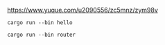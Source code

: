 
https://www.yuque.com/u2090556/zc5mnz/zym98v


```
cargo run --bin hello

cargo run --bin router
```